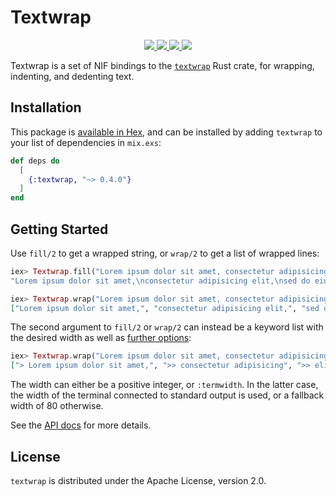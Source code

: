 # Textwrap

<p align="center">
  <a href="https://github.com/foxbenjaminfox/ex_textwrap">
    <img src="https://img.shields.io/circleci/build/github/foxbenjaminfox/ex_textwrap">
  </a>
  <a href="https://hex.pm/packages/textwrap">
    <img src="https://img.shields.io/hexpm/v/textwrap">
  </a>
  <a href="https://hex.pm/packages/textwrap">
    <img src="https://img.shields.io/hexpm/dt/textwrap">
  </a>
  <a href="https://github.com/foxbenjaminfox/ex_textwrap/blob/master/LICENSE">
    <img src="https://img.shields.io/github/license/foxbenjaminfox/ex_textwrap">
  </a>
</p>

Textwrap is a set of NIF bindings to the [`textwrap`](https://github.com/mgeisler/textwrap) Rust crate, for wrapping, indenting, and dedenting text.

## Installation

This package is [available in Hex](https://hex.pm/packages/textwrap), and can be installed
by adding `textwrap` to your list of dependencies in `mix.exs`:

```elixir
def deps do
  [
    {:textwrap, "~> 0.4.0"}
  ]
end
```

## Getting Started

Use `fill/2` to get a wrapped string, or `wrap/2` to get a list of wrapped lines:

```elixir
iex> Textwrap.fill("Lorem ipsum dolor sit amet, consectetur adipisicing elit, sed do eiusmod tempor", 30)
"Lorem ipsum dolor sit amet,\nconsectetur adipisicing elit,\nsed do eiusmod tempor"

iex> Textwrap.wrap("Lorem ipsum dolor sit amet, consectetur adipisicing elit, sed do eiusmod tempor", 30)
["Lorem ipsum dolor sit amet,", "consectetur adipisicing elit,", "sed do eiusmod tempor"]
```

The second argument to `fill/2` or `wrap/2` can instead be a keyword list with the desired width as well as [further options](https://hexdocs.pm/textwrap/Textwrap.html#wrap/2):
```elixir
iex> Textwrap.wrap("Lorem ipsum dolor sit amet, consectetur adipisicing elit, sed do eiusmod tempor", width: 30, initial_indent: "> ", subsequent_indent: ">> ")
["> Lorem ipsum dolor sit amet,", ">> consectetur adipisicing", ">> elit, sed do eiusmod tempor"]
```

The width can either be a positive integer, or `:termwidth`. In the latter case, the width of the terminal connected to standard output is used, or a fallback width of 80 otherwise.

See the [API docs](https://hexdocs.pm/textwrap) for more details.

## License

`textwrap` is distributed under the Apache License, version 2.0.
